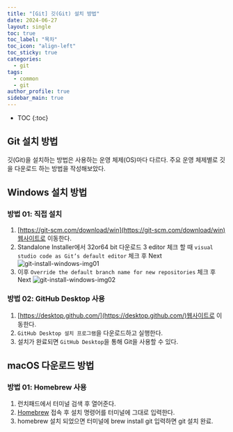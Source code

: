 ```yaml
---
title: "[Git] 깃(Git) 설치 방법"
date: 2024-06-27
layout: single
toc: true
toc_label: "목차"
toc_icon: "align-left"
toc_sticky: true
categories:
  - git
tags:
  - common
  - git
author_profile: true
sidebar_main: true
---
```


* TOC
{:toc}
## Git 설치 방법

깃(Git)을 설치하는 방법은 사용하는 운영 체제(OS)마다 다르다.
주요 운영 체제별로 깃을 다운로드 하는 방법을 작성해보았다.

## Windows 설치 방법

### 방법 01: 직접 설치

1. [https://git-scm.com/download/win](https://git-scm.com/download/win)웹사이트로 이동한다.
2. Standalone Installer에서 32or64 bit 다운로드
3 editor 체크 할 때 `visual studio code as Git’s default editor` 체크 후 Next
![git-install-windows-img01](https://github.com/rarrit/modernJsTutorial/assets/94345781/789ffd73-fe67-4958-9ca3-1a6e17499848)
4. 이후 `Override the default branch name for new repositories` 체크 후 Next
![git-install-windows-img02](https://github.com/rarrit/modernJsTutorial/assets/94345781/38be49e1-48a0-4447-8025-0a1ba4ae00b9)


### 방법 02: GitHub Desktop 사용

1. [https://desktop.github.com/](https://desktop.github.com/)웹사이트로 이동한다.
2. `GitHub Desktop 설치 프로그램`을 다운로드하고 실행한다.
3. 설치가 완료되면 `GitHub Desktop`을 통해 Git을 사용할 수 있다.


## macOS 다운로드 방법

### 방법 01: Homebrew 사용
1. 런치패드에서 터미널 검색 후 열어준다.
2. [Homebrew](https://brew.sh/) 접속 후 설치 명령어를 터미널에 그대로 입력한다.
3. homebrew 설치 되었으면 터미널에 brew install git 입력하면 git 설치 완료.
